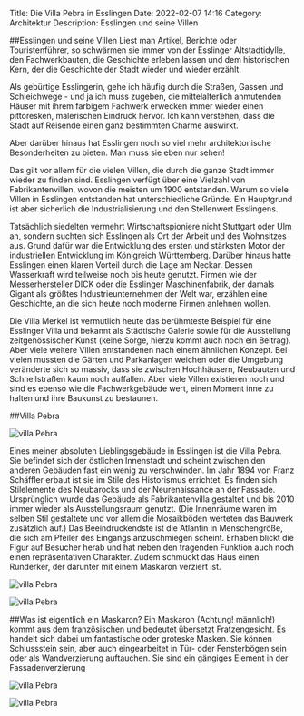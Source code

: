 Title: Die Villa Pebra in Esslingen
Date: 2022-02-07 14:16
Category: Architektur
Description: Esslingen und seine Villen  

##Esslingen und seine Villen 
Liest man Artikel, Berichte oder Touristenführer, so schwärmen sie immer von der Esslinger Altstadtidylle, den Fachwerkbauten, die Geschichte erleben lassen und dem historischen Kern, der die Geschichte der Stadt wieder und wieder erzählt. 

Als gebürtige Esslingerin, gehe ich häufig durch die Straßen, Gassen und Schleichwege - und ja ich muss zugeben, die mittelalterlich anmutenden Häuser mit ihrem farbigem Fachwerk erwecken immer wieder einen pittoresken, malerischen Eindruck hervor.
Ich kann verstehen, dass die Stadt auf Reisende einen ganz bestimmten Charme auswirkt. 

Aber darüber hinaus hat Esslingen noch so viel mehr architektonische Besonderheiten zu bieten.
Man muss sie eben nur sehen! 

Das gilt vor allem für die vielen Villen, die durch die ganze Stadt immer wieder zu finden sind.
Esslingen verfügt über eine Vielzahl von Fabrikantenvillen, wovon die meisten um 1900 entstanden.
Warum so viele Villen in Esslingen entstanden hat unterschiedliche Gründe.
Ein Hauptgrund ist aber sicherlich die Industrialisierung und den Stellenwert Esslingens. 

Tatsächlich siedelten vermehrt Wirtschaftspioniere nicht Stuttgart oder Ulm an, sondern suchten sich Esslingen als Ort der Arbeit und des Wohnsitzes aus.
Grund dafür war die Entwicklung des ersten und stärksten Motor der industriellen Entwicklung im Königreich Württemberg.
Darüber hinaus hatte Esslingen einen klaren Vorteil durch die Lage am Neckar.
Dessen Wasserkraft wird teilweise noch bis heute genutzt.
Firmen wie der Messerhersteller DICK oder die Esslinger Maschinenfabrik, der damals Gigant als größtes Industrieunternehmen der Welt war, erzählen eine Geschichte, an die sich heute noch moderne Firmen anlehnen wollen. 

Die Villa Merkel ist vermutlich heute das berühmteste Beispiel für eine Esslinger Villa und bekannt als Städtische Galerie sowie für die Ausstellung zeitgenössischer Kunst (keine Sorge, hierzu kommt auch noch ein Beitrag).
Aber viele weitere Villen entstandenen nach einem ähnlichen Konzept.
Bei vielen mussten die Gärten und Parkanlagen weichen oder die Umgebung veränderte sich so massiv, dass sie zwischen Hochhäusern, Neubauten und Schnellstraßen kaum noch auffallen.
Aber viele Villen existieren noch und sind es ebenso wie die Fachwerkgebäude wert, einen Moment inne zu halten und ihre Baukunst zu bestaunen. 


##Villa Pebra

![villa Pebra]({static}/images/2022-03-31_VillaPebra/IMG_4764VillaPebra.JPG)

Eines meiner absoluten Lieblingsgebäude in Esslingen ist die Villa Pebra.
Sie befindet sich der östlichen Innenstadt und scheint zwischen den anderen Gebäuden fast ein wenig zu verschwinden.
Im Jahr 1894 von Franz Schäffler erbaut ist sie im Stile des Historismus errichtet.
Es finden sich Stilelemente des Neubarocks und der Neurenaissance an der Fassade.
Ursprünglich wurde das Gebäude als Fabrikantenvilla gestaltet und bis 2010 immer wieder als Ausstellungsraum genutzt.
(Die Innenräume waren im selben Stil gestaltete und vor allem die Mosaikböden werteten das Bauwerk zusätzlich auf.)
Das Beeindruckendste ist die Atlantin in Menschengröße, die sich am Pfeiler des Eingangs anzuschmiegen scheint.
Erhaben blickt die Figur auf Besucher herab und hat neben den tragenden Funktion auch noch einen repräsentativen Charakter. 
Zudem schmückt das Haus einen Runderker, der darunter mit einem Maskaron verziert ist. 

![villa Pebra]({static}/images/2022-03-31_VillaPebra/IMG_4776VillaPebra.JPG)

![villa Pebra]({static}/images/2022-03-31_VillaPebra/IMG_4773VillaPebra.JPG)

##Was ist eigentlich ein Maskaron?
Ein Maskaron (Achtung! männlich!) kommt aus dem französischen und bedeutet übersetzt Fratzengesicht.
Es handelt sich dabei um fantastische oder groteske Masken.
Sie können Schlussstein sein, aber auch eingearbeitet in Tür- oder Fensterbögen sein oder als Wandverzierung auftauchen.
Sie sind ein gängiges Element in der Fassadenverzierung 

![villa Pebra]({static}/images/2022-03-31_VillaPebra/IMG_4787VillaPebra.JPG)

![villa Pebra]({static}/images/2022-03-31_VillaPebra/IMG_4783VillaPebra.JPG)